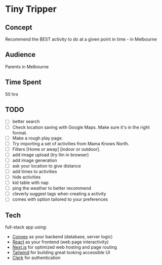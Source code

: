 # Tiny Tripper

## Concept

Recommend the BEST activity to do at a given point in time - in Melbourne

## Audience

Parents in Melbourne

## Time Spent

50 hrs

## TODO

- [ ] better search
- [ ] Check location saving with Google Maps. Make sure it's in the right format.
- [ ] Make a rough play page.
- [ ] Try importing a set of activities from Mama Knows North.
- [ ] Filters [Home or away] [indoor or outdoor].
- [ ] add image upload (try llm in browser)
- [ ] add image generation
- [ ] ask your location to give distance
- [ ] add times to activities
- [ ] hide activities
- [ ] kid table with nap
- [ ] ping the weather to better recommend
- [ ] cleverly suggest tags when creating a activity
- [ ] comes with option tailored to your preferences

## Tech

full-stack app using:

- [Convex](https://convex.dev/) as your backend (database, server logic)
- [React](https://react.dev/) as your frontend (web page interactivity)
- [Next.js](https://nextjs.org/) for optimized web hosting and page routing
- [Tailwind](https://tailwindcss.com/) for building great looking accessible UI
- [Clerk](https://clerk.com/) for authentication
